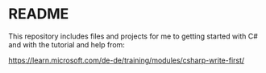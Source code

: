 # README
This repository includes files and projects for me to getting started with C# and with the tutorial and help from:

https://learn.microsoft.com/de-de/training/modules/csharp-write-first/
